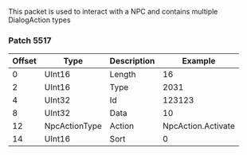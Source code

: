 This packet is used to interact with a NPC and contains multiple DialogAction types

### Patch 5517

| Offset | Type | Description | Example |
| -------- | -------- | -------- | -------- |
| 0 | UInt16 | Length | 16 |
| 2 | UInt16 | Type | 2031 |
| 4 | UInt32 | Id | 123123 |
| 8 | UInt32 | Data | 10 |
| 12 | NpcActionType | Action | NpcAction.Activate |
| 14 | UInt16 | Sort | 0 |
